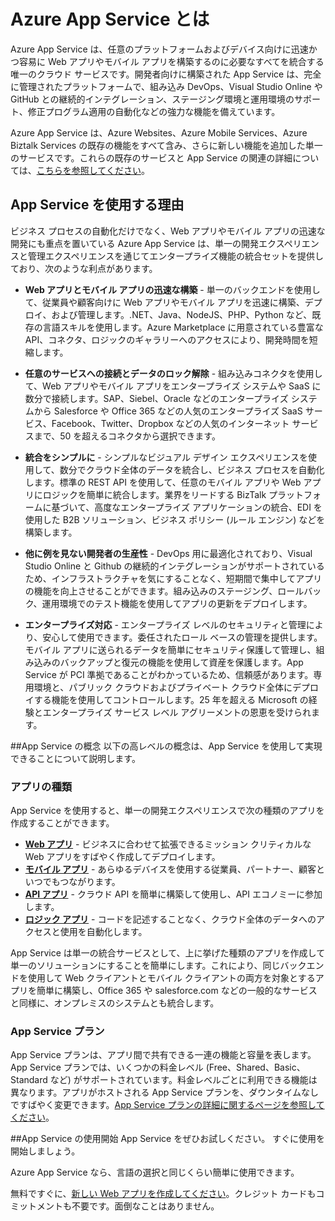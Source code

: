 <properties 
	pageTitle="Azure App Service とは" 
	description="Azure App Service が Web アプリおよびモバイル アプリを開発するために最適なプラットフォームである理由を説明します。" 
	services="app-service" 
	documentationCenter="" 
	authors="omarkmsft" 
	manager="dwrede" 
	editor="jimbe"/>

<tags 
	ms.service="app-service" 
	ms.workload="web" 
	ms.tgt_pltfrm="na" 
	ms.devlang="na" 
	ms.topic="article" 
	ms.date="06/30/2015" 
	ms.author="omark"/>

# Azure App Service とは
Azure App Service は、任意のプラットフォームおよびデバイス向けに迅速かつ容易に Web アプリやモバイル アプリを構築するのに必要なすべてを統合する唯一のクラウド サービスです。開発者向けに構築された App Service は、完全に管理されたプラットフォームで、組み込み DevOps、Visual Studio Online や GitHub との継続的インテグレーション、ステージング環境と運用環境のサポート、修正プログラム適用の自動化などの強力な機能を備えています。

Azure App Service は、Azure Websites、Azure Mobile Services、Azure Biztalk Services の既存の機能をすべて含み、さらに新しい機能を追加した単一のサービスです。これらの既存のサービスと App Service の関連の詳細については、[こちらを参照してください](http://azure.microsoft.com/documentation/services/app-service/)。

## App Service を使用する理由
ビジネス プロセスの自動化だけでなく、Web アプリやモバイル アプリの迅速な開発にも重点を置いている Azure App Service は、単一の開発エクスペリエンスと管理エクスペリエンスを通じてエンタープライズ機能の統合セットを提供しており、次のような利点があります。

- **Web アプリとモバイル アプリの迅速な構築** - 単一のバックエンドを使用して、従業員や顧客向けに Web アプリやモバイル アプリを迅速に構築、デプロイ、および管理します。.NET、Java、NodeJS、PHP、Python など、既存の言語スキルを使用します。Azure Marketplace に用意されている豊富な API、コネクタ、ロジックのギャラリーへのアクセスにより、開発時間を短縮します。

- **任意のサービスへの接続とデータのロック解除** - 組み込みコネクタを使用して、Web アプリやモバイル アプリをエンタープライズ システムや SaaS に数分で接続します。SAP、Siebel、Oracle などのエンタープライズ システムから Salesforce や Office 365 などの人気のエンタープライズ SaaS サービス、Facebook、Twitter、Dropbox などの人気のインターネット サービスまで、50 を超えるコネクタから選択できます。

- **統合をシンプルに** - シンプルなビジュアル デザイン エクスペリエンスを使用して、数分でクラウド全体のデータを統合し、ビジネス プロセスを自動化します。標準の REST API を使用して、任意のモバイル アプリや Web アプリにロジックを簡単に統合します。業界をリードする BizTalk プラットフォームに基づいて、高度なエンタープライズ アプリケーションの統合、EDI を使用した B2B ソリューション、ビジネス ポリシー (ルール エンジン) などを構築します。

- **他に例を見ない開発者の生産性** - DevOps 用に最適化されており、Visual Studio Online と Github の継続的インテグレーションがサポートされているため、インフラストラクチャを気にすることなく、短期間で集中してアプリの機能を向上させることができます。組み込みのステージング、ロールバック、運用環境でのテスト機能を使用してアプリの更新をデプロイします。

- **エンタープライズ対応** - エンタープライズ レベルのセキュリティと管理により、安心して使用できます。委任されたロール ベースの管理を提供します。モバイル アプリに送られるデータを簡単にセキュリティ保護して管理し、組み込みのバックアップと復元の機能を使用して資産を保護します。App Service が PCI 準拠であることがわかっているため、信頼感があります。専用環境と、パブリック クラウドおよびプライベート クラウド全体にデプロイする機能を使用してコントロールします。25 年を超える Microsoft の経験とエンタープライズ サービス レベル アグリーメントの恩恵を受けられます。


##App Service の概念
以下の高レベルの概念は、App Service を使用して実現できることについて説明します。

### アプリの種類
App Service を使用すると、単一の開発エクスペリエンスで次の種類のアプリを作成することができます。

- [**Web アプリ**](../app-service-web-overview) - ビジネスに合わせて拡張できるミッション クリティカルな Web アプリをすばやく作成してデプロイします。
- [**モバイル アプリ**](../app-service-mobile-value-prop-preview) - あらゆるデバイスを使用する従業員、パートナー、顧客といつでもつながります。
- [**API アプリ**](../app-service-api-apps-why-best-platform) - クラウド API を簡単に構築して使用し、API エコノミーに参加します。
- [**ロジック アプリ**](../app-service-logic-what-are-logic-apps) - コードを記述することなく、クラウド全体のデータへのアクセスと使用を自動化します。

App Service は単一の統合サービスとして、上に挙げた種類のアプリを作成して単一のソリューションにすることを簡単にします。これにより、同じバックエンドを使用して Web クライアントとモバイル クライアントの両方を対象とするアプリを簡単に構築し、Office 365 や salesforce.com などの一般的なサービスと同様に、オンプレミスのシステムとも統合します。

### App Service プラン
App Service プランは、アプリ間で共有できる一連の機能と容量を表します。App Service プランでは、いくつかの料金レベル (Free、Shared、Basic、Standard など) がサポートされています。料金レベルごとに利用できる機能は異なります。アプリがホストされる App Service プランを、ダウンタイムなしですばやく変更できます。[App Service プランの詳細に関するページを参照してください](../web-sites-web-hosting-plan-overview.md)。

##App Service の使用開始
App Service をぜひお試しください。 すぐに使用を開始しましょう。

Azure App Service なら、言語の選択と同じくらい簡単に使用できます。

無料ですぐに、[新しい Web アプリを作成してください](http://go.microsoft.com/fwlink/?LinkId=523751)。クレジット カードもコミットメントも不要です。面倒なことはありません。
 

<!---HONumber=August15_HO6-->